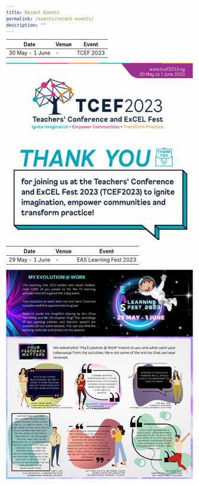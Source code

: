 ```yaml
---
title: Recent Events
permalink: /events/recent-events/
description: ""
---
```

<p id="tcef23"></p>

| Date | Venue | Event|
| -------- | -------- | -------- |
| 30 May - 1 June  | - | TCEF 2023|

<a href="https://www.tcef2023.sg"><img src="/images/Events/tcef2023-thkyou-1.png" style="width:1000px"></a>

<p></p>

<p id="easlf23"></p>

| Date | Venue | Event|
| -------- | -------- | -------- |
| 29 May - 1 June  | - | EAS Learning Fest 2023|

<a href="https://intranet.moe.gov.sg/academy/Pages/professional-development/eas/eas-learning-fest.aspx"><img src="/images/Events/easlf2023_postevent.png" style="width:1000px"></a>

<p></p>
